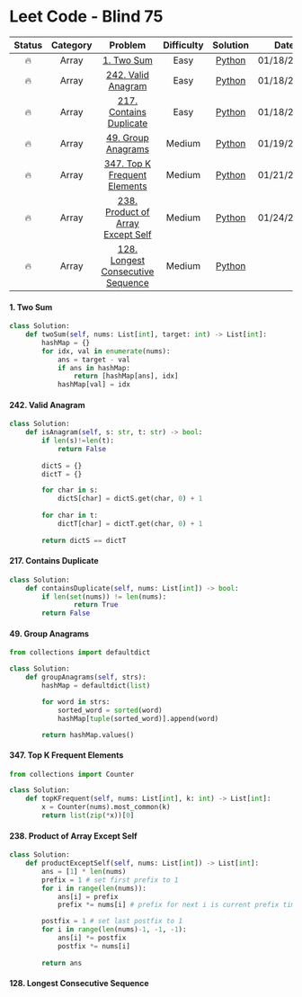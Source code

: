 # Leet Code - Blind 75

|Status|Category|Problem|Difficulty|Solution|Date|
|:-:|:-:|:-:|:-:|:-:|:-:|
|:fire:|Array|[1. Two Sum](https://leetcode.com/problems/two-sum/)|Easy|[Python](#1-two-sum)|01/18/2024|
|:fire:|Array|[242. Valid Anagram](https://leetcode.com/problems/valid-anagram/)|Easy|[Python](#242-valid-anagram)|01/18/2024|
|:fire:|Array|[217. Contains Duplicate](https://leetcode.com/problems/contains-duplicate/)|Easy|[Python](#217-contains-duplicate)|01/18/2024|
|:fire:|Array|[49. Group Anagrams](https://leetcode.com/problems/group-anagrams/)|Medium|[Python](#49-group-anagrams)|01/19/2024|
|:fire:|Array|[347. Top K Frequent Elements](https://leetcode.com/problems/top-k-frequent-elements/)|Medium|[Python](#347-top-k-frequent-elements)|01/21/2024|
|:fire:|Array|[238. Product of Array Except Self](https://leetcode.com/problems/product-of-array-except-self/)|Medium|[Python](#238-product-of-array-except-self)|01/24/2024|
|:fire:|Array|[128. Longest Consecutive Sequence](https://leetcode.com/problems/longest-consecutive-sequence/)|Medium|[Python](#128-longest-consecutive-sequence)||


#### 1. Two Sum
```python
class Solution:
    def twoSum(self, nums: List[int], target: int) -> List[int]:
        hashMap = {}
        for idx, val in enumerate(nums):
            ans = target - val
            if ans in hashMap:
                return [hashMap[ans], idx]
            hashMap[val] = idx
```

#### 242. Valid Anagram
```python
class Solution:
    def isAnagram(self, s: str, t: str) -> bool:
        if len(s)!=len(t):
            return False
        
        dictS = {}
        dictT = {}

        for char in s:
            dictS[char] = dictS.get(char, 0) + 1
        
        for char in t:
            dictT[char] = dictT.get(char, 0) + 1
        
        return dictS == dictT
```

#### 217. Contains Duplicate
```python
class Solution:
    def containsDuplicate(self, nums: List[int]) -> bool:
        if len(set(nums)) != len(nums):
                return True
        return False
```

#### 49. Group Anagrams
```python
from collections import defaultdict

class Solution:
    def groupAnagrams(self, strs):
        hashMap = defaultdict(list)

        for word in strs:
            sorted_word = sorted(word)
            hashMap[tuple(sorted_word)].append(word)

        return hashMap.values()
```

#### 347. Top K Frequent Elements
```python
from collections import Counter

class Solution:
    def topKFrequent(self, nums: List[int], k: int) -> List[int]:
        x = Counter(nums).most_common(k)
        return list(zip(*x))[0]
```

#### 238. Product of Array Except Self
```python
class Solution:
    def productExceptSelf(self, nums: List[int]) -> List[int]:
        ans = [1] * len(nums)
        prefix = 1 # set first prefix to 1
        for i in range(len(nums)):
            ans[i] = prefix
            prefix *= nums[i] # prefix for next i is current prefix times current num

        postfix = 1 # set last postfix to 1
        for i in range(len(nums)-1, -1, -1):
            ans[i] *= postfix
            postfix *= nums[i]
        
        return ans
```

#### 128. Longest Consecutive Sequence
```python

```